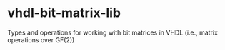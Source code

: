 vhdl-bit-matrix-lib
===================

Types and operations for working with bit matrices in VHDL (i.e., matrix operations over GF(2))
